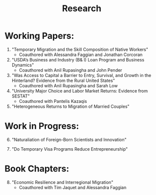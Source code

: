 ﻿---
layout: page
title: Research
permalink: /research/
---
# Working Papers: 
1. "Temporary Migration and the Skill Composition of Native Workers"
	* Coauthored with Alessandra Faggian and Jonathan Corcoran
2. "USDA’s Business and Industry (B& I) Loan Program and Business Dynamics"
	* Coauthored with Anil Rupasingha and John Pender
3. "Was Access to Capital a Barrier to Entry, Survival, and Growth in the Hinterland? Evidence from the Rural United States"
	* Coauthored with Anil Rupasingha and Sarah Low
4. "University Major Choice and Labor Market Returns: Evidence from SESTAT"
	* Coauthored with Pantelis Kazaqis
5. "Heterogeneous Returns to Migration of Married Couples"

# Work in Progress:
6. "Naturaliation of Foreign-Born Scientists and Innovation"
	
7. "Do Temporary Visa Programs Reduce Entrepreneurship"

# Book Chapters:
8. "Economic Resilience and Interregional Migration"
	* Coauthored with Tim Jaquet and Alessandra Faggian
